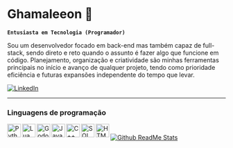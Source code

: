 # Ghamaleeon 🍉

**`Entusiasta em Tecnologia (Programador)`**

Sou um desenvolvedor focado em back-end mas também capaz de full-stack, sendo direto e reto quando o assunto é fazer algo que funcione em código. Planejamento, organização e criatividade são minhas ferramentas principais no início e avanço de qualquer projeto, tendo como prioridade eficiência e futuras expansões independente do tempo que levar.

<a href="https://br.linkedin.com/">
  <img alt="LinkedIn" src="https://img.shields.io/badge/Linkedin-%230077B5.svg?logo=linkedin&logoColor=white">
</a>

---
### Linguagens de programação

<p>
  <img alt="Python" align="left" width="31px" src="https://cdn.jsdelivr.net/gh/devicons/devicon/icons/python/python-original.svg">
  <img alt="Lua" align="left" width="31px" src="https://cdn.jsdelivr.net/gh/devicons/devicon/icons/lua/lua-original.svg">
  <img alt="Godot" align="left" width="31px" src="https://cdn.jsdelivr.net/gh/devicons/devicon/icons/godot/godot-original.svg">
  <img alt="Java" align="left" width="31px" src="https://cdn.jsdelivr.net/gh/devicons/devicon/icons/java/java-original.svg">
  <img alt="C++" align="left" width="31px" src="https://cdn.jsdelivr.net/gh/devicons/devicon/icons/cplusplus/cplusplus-original.svg">
  <img alt="SQL" align="left" width="31px" src="https://cdn.jsdelivr.net/gh/devicons/devicon/icons/azuresqldatabase/azuresqldatabase-original.svg">
  <img alt="HTML5" align="left" width="31px" src="https://cdn.jsdelivr.net/gh/devicons/devicon/icons/html5/html5-original.svg">
</p>

#

<a href="https://github.com/anuraghazra/github-readme-stats">
  <img alt="Github ReadMe Stats" src="https://github-readme-stats.vercel.app/api?username=Ghamaleeon">
</a>

